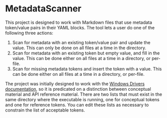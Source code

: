 # MetadataScanner

This project is designed to work with Markdown files that use metadata token/value pairs in their YAML blocks. The tool lets a user do one of the following three actions:

1. Scan for metadata with an existing token/value pair and update the value. This can only be done on all files at a time in the directory.
2. Scan for metadata with an existing token but empty value, and fill in the value. This can be done either on all files at a time in a directory, or per-file.
3. Scan for missing metadata tokens and insert the token with a value. This can be done either on all files at a time in a directory, or per-file.

The project was initially designed to work with the [Windows Drivers documentation](https://docs.microsoft.com/windows-hardware/drivers/index), so it is predicated on a distinction between conceptual material and API reference material. There are two lists that must exist in the same directory where the executable is running, one for conceptual tokens and one for reference tokens. You can edit these lists as necessary to constrain the list of acceptable tokens.

